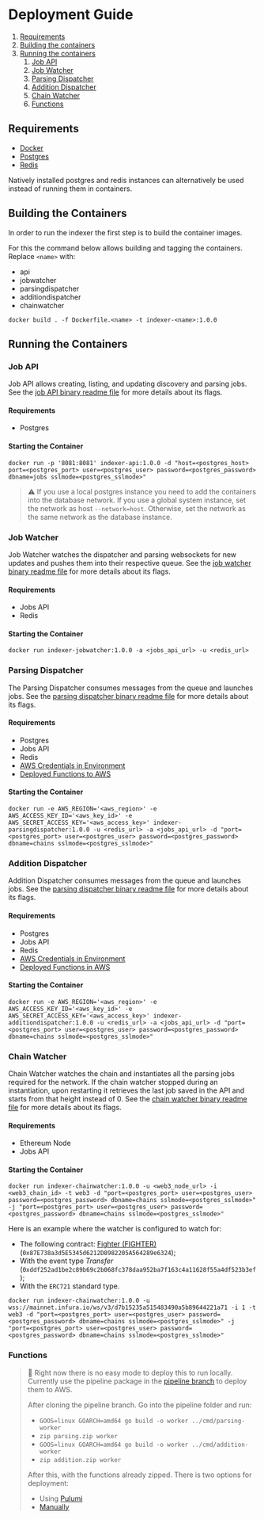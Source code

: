# Deployment Guide

1. [Requirements](#requirements)
2. [Building the containers](#building-the-containers)
3. [Running the containers](#running-the-containers)
    1. [Job API](#job-api)
    2. [Job Watcher](#job-watcher)
    3. [Parsing Dispatcher](#parsing-dispatcher)
    3. [Addition Dispatcher](#addition-dispatcher)
    4. [Chain Watcher](#chain-watcher)
    5. [Functions](#functions)

## Requirements

* [Docker](https://docs.docker.com/get-docker/)
* [Postgres](https://hub.docker.com/_/postgres)
* [Redis](https://hub.docker.com/_/redis)

Natively installed postgres and redis instances can alternatively be used instead of running them in containers.

## Building the Containers

In order to run the indexer the first step is to build the container images.

For this the command below allows building and tagging the containers. Replace `<name>` with:

* api
* jobwatcher
* parsingdispatcher
* additiondispatcher
* chainwatcher

```console
docker build . -f Dockerfile.<name> -t indexer-<name>:1.0.0
```

## Running the Containers

### Job API

Job API allows creating, listing, and updating discovery and parsing jobs.
See the [job API binary readme file](cmd/jobs-api/README.md) for more details about its flags.

#### Requirements

* Postgres

#### Starting the Container

```console
docker run -p '8081:8081' indexer-api:1.0.0 -d "host=<postgres_host> port=<postgres_port> user=<postgres_user> password=<postgres_password> dbname=jobs sslmode=<postgres_sslmode>"
```

> ⚠️ If you use a local postgres instance you need to add the containers into the database network.
> If you use a global system instance, set the network as host `--network=host`.
> Otherwise, set the network as the same network as the database instance.

### Job Watcher

Job Watcher watches the dispatcher and parsing websockets for new updates and pushes them into their respective queue.
See the [job watcher binary readme file](cmd/jobs-watcher/README.md) for more details about its flags.

#### Requirements

* Jobs API
* Redis

#### Starting the Container

```console
docker run indexer-jobwatcher:1.0.0 -a <jobs_api_url> -u <redis_url>
```

### Parsing Dispatcher

The Parsing Dispatcher consumes messages from the queue and launches jobs.
See the [parsing dispatcher binary readme file](cmd/parsing-dispatcher/README.md) for more details about its flags.

#### Requirements

* Postgres
* Jobs API
* Redis
* [AWS Credentials in Environment](https://docs.aws.amazon.com/cli/latest/userguide/cli-configure-envvars.html)
* [Deployed Functions to AWS](#functions)

#### Starting the Container

```console
docker run -e AWS_REGION='<aws_region>' -e AWS_ACCESS_KEY_ID='<aws_key_id>' -e AWS_SECRET_ACCESS_KEY='<aws_access_key>' indexer-parsingdispatcher:1.0.0 -u <redis_url> -a <jobs_api_url> -d "port=<postgres_port> user=<postgres_user> password=<postgres_password> dbname=chains sslmode=<postgres_sslmode>"
```

### Addition Dispatcher

Addition Dispatcher consumes messages from the queue and launches jobs.
See the [parsing dispatcher binary readme file](cmd/parsing-dispatcher/README.md) for more details about its flags.

#### Requirements

* Postgres
* Jobs API
* Redis
* [AWS Credentials in Environment](https://docs.aws.amazon.com/cli/latest/userguide/cli-configure-envvars.html)
* [Deployed Functions in AWS](#functions)

#### Starting the Container

```console
docker run -e AWS_REGION='<aws_region>' -e AWS_ACCESS_KEY_ID='<aws_key_id>' -e AWS_SECRET_ACCESS_KEY='<aws_access_key>' indexer-additiondispatcher:1.0.0 -u <redis_url> -a <jobs_api_url> -d "port=<postgres_port> user=<postgres_user> password=<postgres_password> dbname=chains sslmode=<postgres_sslmode>"
```

### Chain Watcher

Chain Watcher watches the chain and instantiates all the parsing jobs required for the network.
If the chain watcher stopped during an instantiation, upon restarting it retrieves the last job saved in the API and starts from that height instead of 0.
See the [chain watcher binary readme file](cmd/chain-watcher/README.md) for more details about its flags.

#### Requirements

* Ethereum Node
* Jobs API

#### Starting the Container

```console
docker run indexer-chainwatcher:1.0.0 -u <web3_node_url> -i <web3_chain_id> -t web3 -d "port=<postgres_port> user=<postgres_user> password=<postgres_password> dbname=chains sslmode=<postgres_sslmode>" -j "port=<postgres_port> user=<postgres_user> password=<postgres_password> dbname=chains sslmode=<postgres_sslmode>"
```

Here is an example where the watcher is configured to watch for:

* The following contract: [Fighter (FIGHTER)](https://etherscan.io/address/0x87E738a3d5E5345d6212D8982205A564289e6324) (`0x87E738a3d5E5345d6212D8982205A564289e6324`);
* With the event type _Transfer_ (`0xddf252ad1be2c89b69c2b068fc378daa952ba7f163c4a11628f55a4df523b3ef`);
* With the `ERC721` standard type.

```console
docker run indexer-chainwatcher:1.0.0 -u wss://mainnet.infura.io/ws/v3/d7b15235a515483490a5b89644221a71 -i 1 -t web3 -d "port=<postgres_port> user=<postgres_user> password=<postgres_password> dbname=chains sslmode=<postgres_sslmode>" -j "port=<postgres_port> user=<postgres_user> password=<postgres_password> dbname=chains sslmode=<postgres_sslmode>"
```

### Functions

> 🚧
> Right now there is no easy mode to deploy this to run locally.
> Currently use the pipeline package in the [pipeline branch](https://github.com/NFT-com/indexer/tree/pipeline) to deploy them to AWS.
>
> After cloning the pipeline branch.
> Go into the pipeline folder and run:
> 
> * ` GOOS=linux GOARCH=amd64 go build -o worker ../cmd/parsing-worker `
> * ` zip parsing.zip worker `
> * ` GOOS=linux GOARCH=amd64 go build -o worker ../cmd/addition-worker `
> * ` zip addition.zip worker `
>
> After this, with the functions already zipped.
> There is two options for deployment:
> 
> * Using [Pulumi](https://www.pulumi.com/)
> * [Manually](https://docs.aws.amazon.com/lambda/latest/dg/gettingstarted-package.html)
> 